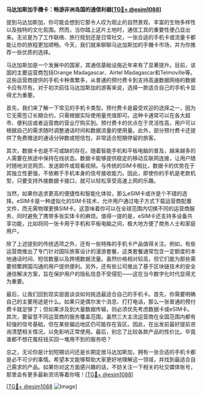 **马达加斯加手機卡：畅游非洲岛国的通信利器[[TG💪+ @esim1088](https://t.me/s/esim1088)]**

提到马达加斯加，你可能会想到它那令人叹为观止的自然景观、丰富的生物多样性以及独特的文化氛围。然而，当你踏上这片土地时，通信工具的重要性便凸显出来。无论是为了工作联络、旅行规划还是日常社交，一张合适的手机卡或流量卡都能让你的旅程更加顺畅。今天，我们就来聊聊马达加斯加的手機卡市场，并为你推荐一些优质的选择。

马达加斯加是一个发展中的国家，其通信基础设施近年来有了显著提升。目前，该国的主要运营商包括Orange Madagascar、Airtel Madagascar和Telmoville等。这些运营商提供的手机卡种类繁多，从普通的预付费卡到支持高速数据网络的数据卡应有尽有。对于初次前往马达加斯加的游客来说，选择一款适合自己的手机卡显得尤为重要。

首先，我们来了解一下常见的手机卡类型。预付费卡是最受欢迎的选择之一，因为它无需签订长期合约，只需根据实际使用量充值即可。这种卡通常可以在各大超市、便利店或者运营商的营业厅购买到。预付费卡的优点在于灵活性高，用户可以根据自己的需求随时调整通话时间和数据流量的使用量。此外，部分预付费卡还提供了免费赠送的通话分钟数或短信包，非常适合短期停留的旅客。

其次，数据卡也是不可或缺的存在。随着智能手机和平板电脑的普及，越来越多的人需要在旅途中保持在线状态。数据卡能够提供稳定的移动互联网连接，让用户随时随地浏览网页、发送邮件或观看视频。与传统的SIM卡相比，数据卡的优势在于其独立性更强，不依赖于手机本身的信号接收能力。因此，即使你的手机是老款机型，只要支持外接数据卡接口，就可以轻松享受高速上网的乐趣。

当然，如果你追求更高的便捷性和智能化体验，那么eSIM卡或许是个不错的选择。eSIM卡是一种虚拟化的SIM卡技术，允许用户通过电子方式下载运营商配置文件，而无需物理更换SIM卡。这意味着你可以在全球范围内切换不同的运营商服务，同时避免了携带多张实体卡的麻烦。值得一提的是，eSIM卡还支持多设备共享功能，比如将同一张卡用于手机和平板电脑之间，极大地方便了商务人士和家庭用户。

除了上述提到的传统选项之外，还有一些特殊的手机卡产品值得关注。例如，有些运营商推出了专门针对国际旅客设计的漫游套餐，这类套餐通常包含一定额度的本地通话时间、短信数量以及跨境数据流量。虽然价格相对较高，但它们能为那些需要频繁跨国沟通的用户提供便利。另外，还有些公司推出了基于区块链技术的安全通信解决方案，旨在保护用户的隐私信息不受侵犯——这在当今数字化时代显得尤为重要。

最后，让我们回到现实层面谈谈如何挑选最适合自己的手机卡。首先，你需要明确自己的主要用途是什么。如果只是偶尔发个消息、打打电话，那么一张普通的预付费卡就足够了；但如果涉及到大量数据传输，则必须优先考虑数据卡或eSIM卡。其次，要留意不同运营商的服务覆盖范围。虽然三大主流运营商在全国范围内都有较强的信号基础，但在某些偏远地区仍可能存在盲区。因此，在出发前最好提前咨询清楚相关情况，以免影响正常使用。最后，别忘了比较各款产品的性价比。毕竟谁都不想花冤枉钱买回一堆用不到的服务吧？

总之，无论你是计划短期访问还是长期定居马达加斯加，拥有一张合适的手机卡都是必不可少的事情。希望本文能够帮助大家更好地理解这一领域，并找到最适合自己需求的产品。如果你对这方面感兴趣的话，不妨关注一下相关的社交媒体账号，那里会有更多最新资讯等着你哦！[[TG💪+ @esim1088](https://t.me/s/esim1088)]

[[TG💪+ @esim1088](https://t.me/s/esim1088) ![Image](https://i.postimg.cc/4NQfJmqS/Snipaste-2025-05-13-00-14-12.png)]